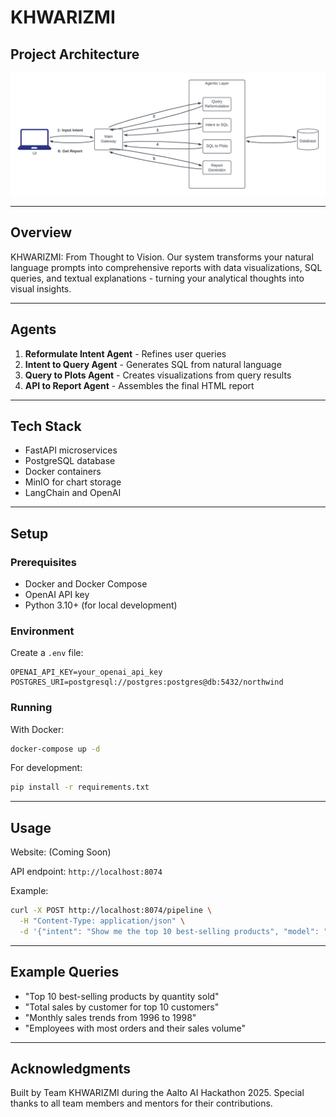 # **KHWARIZMI**

## **Project Architecture**
![project_architecture](docs/architecture-diagram-khwarizmi.png)

---

## **Overview**
KHWARIZMI: From Thought to Vision. Our system transforms your natural language prompts into comprehensive reports with data visualizations, SQL queries, and textual explanations - turning your analytical thoughts into visual insights.

---

## **Agents**
1. **Reformulate Intent Agent** - Refines user queries
2. **Intent to Query Agent** - Generates SQL from natural language
3. **Query to Plots Agent** - Creates visualizations from query results
4. **API to Report Agent** - Assembles the final HTML report

---

## **Tech Stack**
- FastAPI microservices
- PostgreSQL database
- Docker containers
- MinIO for chart storage
- LangChain and OpenAI

---

## **Setup**

### Prerequisites

- Docker and Docker Compose
- OpenAI API key
- Python 3.10+ (for local development)

### Environment

Create a `.env` file:
```
OPENAI_API_KEY=your_openai_api_key
POSTGRES_URI=postgresql://postgres:postgres@db:5432/northwind
```

### Running

With Docker:
```bash
docker-compose up -d
```

For development:
```bash
pip install -r requirements.txt
```
---

## Usage

Website: (Coming Soon)

API endpoint: `http://localhost:8074`

Example:
```bash
curl -X POST http://localhost:8074/pipeline \
  -H "Content-Type: application/json" \
  -d '{"intent": "Show me the top 10 best-selling products", "model": "gpt-4o-mini"}'
```
---

## **Example Queries**

- "Top 10 best-selling products by quantity sold"
- "Total sales by customer for top 10 customers"
- "Monthly sales trends from 1996 to 1998"
- "Employees with most orders and their sales volume"

---

## **Acknowledgments**

Built by Team KHWARIZMI during the Aalto AI Hackathon 2025. Special thanks to all team members and mentors for their contributions.